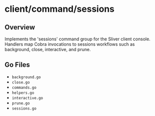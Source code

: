 # client/command/sessions

## Overview

Implements the 'sessions' command group for the Sliver client console. Handlers map Cobra invocations to sessions workflows such as background, close, interactive, and prune.

## Go Files

- `background.go`
- `close.go`
- `commands.go`
- `helpers.go`
- `interactive.go`
- `prune.go`
- `sessions.go`
